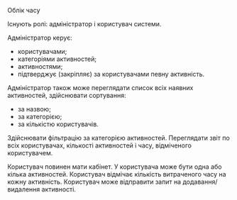Облік часу

Існують ролі: адміністратор і користувач системи.

Адміністратор керує:
- користувачами;
- категоріями активностей;
- активностями;
- підтверджує (закріпляє) за користувачами певну активність.

Адміністратор також може переглядати список всіх наявних активностей, здійснювати сортування:
- за назвою;
- за категорією;
- за кількістю користувачів.

Здійснювати фільтрацію за категорією активностей.
Переглядати звіт по всіх користувачах, кількості активностей і часу, відміченого користувачем.

Користувач повинен мати кабінет. 
У користувача може бути одна або кілька активностей. 
Користувач відмічає кількість витраченого часу на кожну активність. 
Користувач може відправити запит на додавання/видалення активності.
